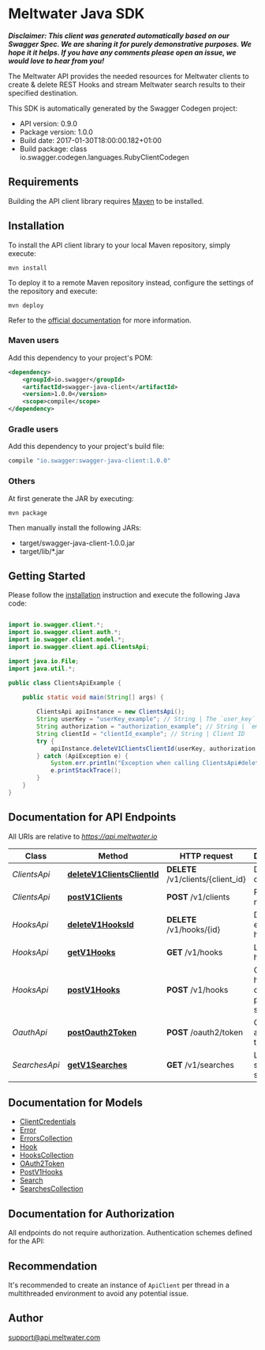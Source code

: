 # Meltwater Java SDK

_**Disclaimer: This client was generated automatically based on our Swagger Spec. We are sharing it for purely demonstrative purposes. We hope it it helps. If you have any comments please open an issue, we would love to hear from you!**_

The Meltwater API provides the needed resources for Meltwater clients to create & delete REST Hooks and stream Meltwater search results to their specified destination.

This SDK is automatically generated by the Swagger Codegen project:

- API version: 0.9.0
- Package version: 1.0.0
- Build date: 2017-01-30T18:00:00.182+01:00
- Build package: class io.swagger.codegen.languages.RubyClientCodegen



## Requirements

Building the API client library requires [Maven](https://maven.apache.org/) to be installed.

## Installation

To install the API client library to your local Maven repository, simply execute:

```shell
mvn install
```

To deploy it to a remote Maven repository instead, configure the settings of the repository and execute:

```shell
mvn deploy
```

Refer to the [official documentation](https://maven.apache.org/plugins/maven-deploy-plugin/usage.html) for more information.

### Maven users

Add this dependency to your project's POM:

```xml
<dependency>
    <groupId>io.swagger</groupId>
    <artifactId>swagger-java-client</artifactId>
    <version>1.0.0</version>
    <scope>compile</scope>
</dependency>
```

### Gradle users

Add this dependency to your project's build file:

```groovy
compile "io.swagger:swagger-java-client:1.0.0"
```

### Others

At first generate the JAR by executing:

    mvn package

Then manually install the following JARs:

* target/swagger-java-client-1.0.0.jar
* target/lib/*.jar

## Getting Started

Please follow the [installation](#installation) instruction and execute the following Java code:

```java

import io.swagger.client.*;
import io.swagger.client.auth.*;
import io.swagger.client.model.*;
import io.swagger.client.api.ClientsApi;

import java.io.File;
import java.util.*;

public class ClientsApiExample {

    public static void main(String[] args) {
        
        ClientsApi apiInstance = new ClientsApi();
        String userKey = "userKey_example"; // String | The `user_key` from [developer.meltwater.io](https://developer.meltwater.io/admin/applications/).
        String authorization = "authorization_example"; // String | `email`:`password`    Basic Auth (RFC2617) credentials. Must contain the realm `Basic` followed by a  Base64-encoded `email`:`password` pair using your Meltwater credentials.    #### Example:        Basic bXlfZW1haWxAZXhhbXJzZWNyZXQ=
        String clientId = "clientId_example"; // String | Client ID
        try {
            apiInstance.deleteV1ClientsClientId(userKey, authorization, clientId);
        } catch (ApiException e) {
            System.err.println("Exception when calling ClientsApi#deleteV1ClientsClientId");
            e.printStackTrace();
        }
    }
}

```

## Documentation for API Endpoints

All URIs are relative to *https://api.meltwater.io*

Class | Method | HTTP request | Description
------------ | ------------- | ------------- | -------------
*ClientsApi* | [**deleteV1ClientsClientId**](docs/ClientsApi.md#deleteV1ClientsClientId) | **DELETE** /v1/clients/{client_id} | Delete client.
*ClientsApi* | [**postV1Clients**](docs/ClientsApi.md#postV1Clients) | **POST** /v1/clients | Register new client
*HooksApi* | [**deleteV1HooksId**](docs/HooksApi.md#deleteV1HooksId) | **DELETE** /v1/hooks/{id} | Delete an existing hook.
*HooksApi* | [**getV1Hooks**](docs/HooksApi.md#getV1Hooks) | **GET** /v1/hooks | List all hooks.
*HooksApi* | [**postV1Hooks**](docs/HooksApi.md#postV1Hooks) | **POST** /v1/hooks | Creates a hook for one of your predefined searches.
*OauthApi* | [**postOauth2Token**](docs/OauthApi.md#postOauth2Token) | **POST** /oauth2/token | Create an access token
*SearchesApi* | [**getV1Searches**](docs/SearchesApi.md#getV1Searches) | **GET** /v1/searches | List your saved searches.


## Documentation for Models

 - [ClientCredentials](docs/ClientCredentials.md)
 - [Error](docs/Error.md)
 - [ErrorsCollection](docs/ErrorsCollection.md)
 - [Hook](docs/Hook.md)
 - [HooksCollection](docs/HooksCollection.md)
 - [OAuth2Token](docs/OAuth2Token.md)
 - [PostV1Hooks](docs/PostV1Hooks.md)
 - [Search](docs/Search.md)
 - [SearchesCollection](docs/SearchesCollection.md)


## Documentation for Authorization

All endpoints do not require authorization.
Authentication schemes defined for the API:

## Recommendation

It's recommended to create an instance of `ApiClient` per thread in a multithreaded environment to avoid any potential issue.

## Author

support@api.meltwater.com

